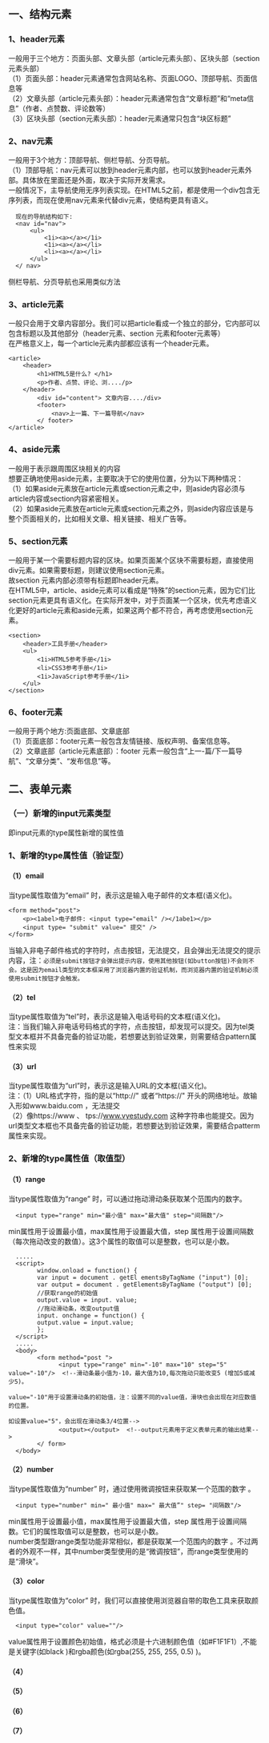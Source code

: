 ## 一、结构元素
### 1、header元素
一般用于三个地方：页面头部、文章头部（article元素头部）、区块头部（section元素头部） <br>
（1）页面头部：header元素通常包含网站名称、页面LOGO、顶部导航、页面信息等<br>
（2）文章头部（article元素头部）：header元素通常包含“文章标题”和“meta信息”（作者、点赞数、评论数等）<br>
（3）区块头部（section元素头部）：header元素通常只包含“块区标题”
### 2、nav元素
一般用于3个地方：顶部导航、侧栏导航、分页导航。<br>
（1）顶部导航：nav元素可以放到header元素内部，也可以放到header元素外部。具体放在里面还是外面，取决于实际开发需求。<br>
一般情况下，主导航使用无序列表实现。在HTML5之前，都是使用一个div包含无序列表，而现在使用nav元素来代替div元素，使结构更具有语义。

      现在的导航结构如下:
      <nav id="nav">
          <ul>
              <1i><a></a></1i>
              <1i><a></a></li>
              <li><a></a></li>
          </ul>
      </ nav>
侧栏导航、分页导航也采用类似方法
### 3、article元素
一般只会用于文章内容部分。我们可以把article看成一个独立的部分，它内部可以包含标题以及其他部分（header元素、section 元素和footer元素等）<br>
在严格意义上，每一个article元素内部都应该有一个header元素。

    <article>
        <header>
            <h1>HTML5是什么? </h1>
            <p>作者、点赞、评论、浏..../p>
        </header>
            <div id="content"> 文章内容..../div>
            <footer>
                <nav>上一篇、下一篇导航</nav>
            </ footer>
    </article>
### 4、aside元素
一般用于表示跟周围区块相关的内容<br>
想要正确地使用aside元素，主要取决于它的使用位置，分为以下两种情况：<br>
（1）如果aside元素放在article元素或section元素之中，则aside内容必须与article内容或section内容紧密相关。<br>
（2）如果aside元素放在article元素或section元素之外，则aside内容应该是与整个页面相关的，比如相关文章、相关链接、相关广告等。
### 5、section元素
一般用于某一个需要标题内容的区块。如果页面某个区块不需要标题，直接使用div元素。如果需要标题，则建议使用section元素。<br>
故section 元素内部必须带有标题即header元素。<br>
在HTML5中，article、aside元素可以看成是“特殊”的section元素，因为它们比section元素更具有语义化。在实际开发中，对于页面某一个区块，优先考虑语义化更好的article元素和aside元素，如果这两个都不符合，再考虑使用section元素。

    <section>
        <header>工具手册</header>
        <ul>
            <1i>HTML5参考手册</1i>
            <li>CSS3参考手册</1i>
            <1i>JavaScript参考手册</1i>
        </ul>
    </section>
### 6、footer元素
一般用于两个地方:页面底部、文章底部<br>
（1）页面底部：footer元素一般包含友情链接、版权声明、备案信息等。<br>
（2）文章底部（article元素底部）：footer 元素一般包含“上一-篇/下一篇导航”、“文章分类”、“发布信息”等。<br>
## 二、表单元素
### （一）新增的input元素类型
即input元素的type属性新增的属性值
### 1、新增的type属性值（验证型）
#### （1）email
当type属性取值为“email” 时，表示这是输入电子邮件的文本框(语义化)。

    <form method="post">
        <p><1abel>电子邮件: <input type="email" /></1abe1></p>
        <input type= "submit" value=" 提交" />
    </form>
当输入非电子邮件格式的字符时，点击按钮，无法提交，且会弹出无法提交的提示内容，注：`必须是submit按钮才会弹出提示内容，使用其他按钮(如button按钮)不会则不会。这是因为email类型的文本框采用了浏览器内置的验证机制，而浏览器内置的验证机制必须使用submit按钮才会触发。`
#### （2）tel
当type属性取值为“tel”时，表示这是输入电话号码的文本框(语义化)。<br>
注：当我们输入非电话号码格式的字符，点击按钮，却发现可以提交。因为tel类型文本框并不具备完备的验证功能，若想要达到验证效果，则需要结合pattern属性来实现
#### （3）url
当type属性取值为“url”时，表示这是输入URL的文本框(语义化)。<br>
注：（1）URL格式字符，指的是以“http://" 或者“https://" 开头的网络地址。故输入形如www.baidu.com ，无法提交 <br>
（2）像https://www 、 tps://www.vyestudy.com 这种字符串也能提交。因为url类型文本框也不具备完备的验证功能，若想要达到验证效果，需要结合patterm属性来实现。
### 2、新增的type属性值（取值型）
#### （1）range
当type属性取值为“range” 时，可以通过拖动滑动条获取某个范围内的数字。

      <input type="range" min="最小值" max="最大值" step="间隔数"/>
min属性用于设置最小值，max属性用于设置最大值，step 属性用于设置间隔数（每次拖动改变的数值）。这3个属性的取值可以是整数，也可以是小数。
      
      .....
      <script>
            window.onload = function() {
            var input = document . getEl ementsByTagName ("input") [0];
            var output = document . getElementsByTagName ("output") [0];
            //获取range的初始值
            output.value = input. value;
            //拖动滑动条，改变output值
            input. onchange = function() {
            output.value = input.value;
            };
      </script>
      .....
      <body>
            <form method="post ">
                  <input type="range" min="-10" max="10" step="5" value="-10"/>  <!--滑动条最小值为-10，最大值为10,每次拖动只能改变5 (增加5或减少5)。
                                                                                    value="-10"用于设置滑动条的初始值，注：设置不同的value值，滑块也会出现在对应数值的位置。
                                                                                    如设置value="5"，会出现在滑动条3/4位置-->
                  <output></output>  <!--output元素用于定义表单元素的输出结果-->
            </ form>
      </body>
#### （2）number
当type属性取值为“number” 时，通过使用微调按钮来获取某一个范围的数字 。

      <input type="number" min=" 最小值" max=" 最大值”" step= "间隔数"/>
min属性用于设置最小值，max属性用于设置最大值，step 属性用于设置间隔数。它们的属性取值可以是整数，也可以是小数。<br>
number类型跟range类型功能非常相似，都是获取某一个范围内的数字 。不过两者的外观不一样，其中number类型使用的是“微调按钮”，而range类型使用的是“滑块”。
#### （3）color
当type属性取值为“color” 时，我们可以直接使用浏览器自带的取色工具来获取颜色值。

      <input type="color" value=""/>
value属性用于设置颜色初始值，格式必须是十六进制颜色值（如#F1F1F1）,不能是关键字(如black )和rgba颜色(如rgba(255, 255, 255, 0.5) )。
#### （4）
#### （5）
#### （6）
#### （7）
   










